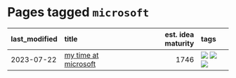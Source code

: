 # Pages tagged `microsoft`

|last_modified|title|est. idea maturity|tags
|:---|:---|---:|:---|
|2023-07-22|[my time at microsoft](../my_time_at_microsoft.md)|1746|[![](https://img.shields.io/badge/tag-amazon-8a140)](../tags/amazon.md) [![](https://img.shields.io/badge/tag-autobiographical-83cbca)](../tags/autobiographical.md) [![](https://img.shields.io/badge/tag-microsoft-e33481)](../tags/microsoft.md)|
